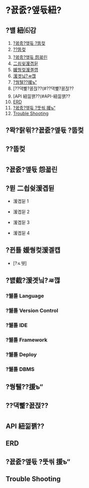 ﻿# ?꾨줈?앺듃紐?

## ?뱰 紐⑹감
1. [?꾨줈?앺듃 ?뚭컻](#?꾨줈?앺듃-?뚭컻)
2. [??뚭컻](#??뚭컻)
3. [?꾨줈?앺듃 怨꾧린](#?꾨줈?앺듃-怨꾧린)
4. [二쇱슂湲곕뒫](#二쇱슂湲곕뒫)
5. [媛쒕컻湲곌컙](#媛쒕컻湲곌컙)
6. [湲곗닠?ㅽ깮](#湲곗닠?ㅽ깮)
7. [?쒕퉬??援ъ“](#?쒕퉬??援ъ“)
8. [??댁뼱?꾨젅??(#??댁뼱?꾨젅??
9. [API 紐낆꽭??(#API-紐낆꽭??
10. [ERD](#ERD)
11. [?꾨줈?앺듃 ?뚯씪 援ъ“](#?꾨줈?앺듃-?뚯씪-援ъ“)
12. [Trouble Shooting](#trouble-shooting)
    
## ?뫅?랅윆??꾨줈?앺듃 ?뚭컻


## ??뚭컻


## ?꾨줈?앺듃 怨꾧린


## ?뮏 二쇱슂湲곕뒫

- 湲곕뒫 1

- 湲곕뒫 2

- 湲곕뒫 3

- 湲곕뒫 4


## ?뀐툘 媛쒕컻湲곌컙
- [?ㅻ뒛]

## ?뱴截?湲곗닠?ㅽ깮

### ?뷂툘 Language


### ?뷂툘 Version Control

### ?뷂툘 IDE

### ?뷂툘 Framework

### ?뷂툘 Deploy


### ?뷂툘  DBMS

## ?쒕퉬??援ъ“



## ??댁뼱?꾨젅??



## API 紐낆꽭??


## ERD


## ?꾨줈?앺듃 ?뚯씪 援ъ“




## Trouble Shooting
